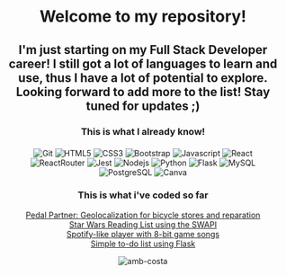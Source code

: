 <h1 align="center">Welcome to my repository!</h1>
<h2 align="center">I'm just starting on my Full Stack Developer career! I still got a lot of languages to learn and use, thus I have a lot of potential to explore. Looking forward to add more to the list! Stay tuned for updates ;)</h2>

<h3 align="center">This is what I already know!</h3>
<div style="margin: 20px">
    <p align="center"> 
        <img alt="Git" src="https://img.shields.io/badge/GIT-E44C30?style=for-the-badge&logo=git&logoColor=white" />
        <img alt="HTML5" src="https://img.shields.io/badge/HTML5-E34F26?style=for-the-badge&logo=html5&logoColor=white" />        
        <img alt="CSS3" src="https://img.shields.io/badge/CSS3-1572B6?style=for-the-badge&logo=css3&logoColor=white" />
        <img alt="Bootstrap" src="https://img.shields.io/badge/Bootstrap-563D7C?style=for-the-badge&logo=bootstrap&logoColor=white" />
        <img alt="Javascript" src="https://img.shields.io/badge/JavaScript-323330?style=for-the-badge&logo=javascript&logoColor=F7DF1E" />
        <img alt="React" src="https://img.shields.io/badge/React-20232A?style=for-the-badge&logo=react&logoColor=61DAFB" />        
        <img alt="ReactRouter" src="https://img.shields.io/badge/React_Router-CA4245?style=for-the-badge&logo=react-router&logoColor=white" />
        <img alt="Jest" src="https://img.shields.io/badge/Jest-323330?style=for-the-badge&logo=Jest&logoColor=white" />
        <img alt="Nodejs" src="https://img.shields.io/badge/Node.js-43853D?style=for-the-badge&logo=node.js&logoColor=white" />        
        <img alt="Python" src="https://img.shields.io/badge/Python-14354C?style=for-the-badge&logo=python&logoColor=white" />
        <img alt="Flask" src="https://img.shields.io/badge/Flask-000000?style=for-the-badge&logo=flask&logoColor=white" />
        <img alt="MySQL" src="https://img.shields.io/badge/MySQL-00000F?style=for-the-badge&logo=mysql&logoColor=white" />
        <img alt="PostgreSQL" src="https://img.shields.io/badge/PostgreSQL-316192?style=for-the-badge&logo=postgresql&logoColor=white" />
        <img alt="Canva" src="https://img.shields.io/badge/Canva-%2300C4CC.svg?&style=for-the-badge&logo=Canva&logoColor=white" />
    </p>
</div>
    
<div align="center">
    <h3 align="center">This is what i've coded so far</h3>
    <a href="https://github.com/amb-costa/finalPedalPartner.com">Pedal Partner: Geolocalization for bicycle stores and reparation</a>
    <br />
    <a href="https://github.com/amb-costa/readingListSWAPI.js">Star Wars Reading List using the SWAPI</a>
    <br />
    <a href="https://github.com/amb-costa/spotifyTypePlayer.jsx">Spotify-like player with 8-bit game songs</a>
    <br />
    <a href="https://github.com/amb-costa/todoListFlask.py">Simple to-do list using Flask</a>
</div>
<p align="center">
    <img align="center" src="https://github-readme-stats.vercel.app/api/top-langs?username=amb-costa&show_icons=true&locale=en&layout=compact" alt="amb-costa" />
</p>

    

